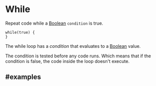 # While

Repeat code while a [Boolean](/blocks/logic/boolean) `condition` is true.

```block
while(true) {
}
```

The while loop has a *condition* that evaluates to a [Boolean](/blocks/logic/boolean) value. 

The condition is tested before any code runs. Which means that if the condition is false,
the code inside the loop doesn't execute.

## #examples
